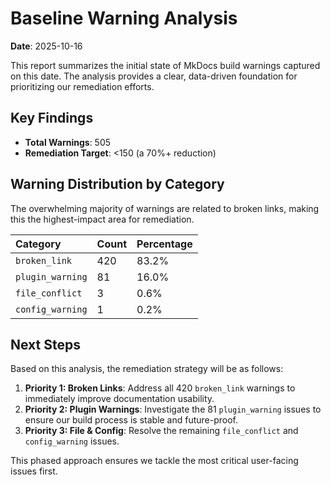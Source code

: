 # Baseline Warning Analysis

**Date**: 2025-10-16

This report summarizes the initial state of MkDocs build warnings captured on this date. The analysis provides a clear, data-driven foundation for prioritizing our remediation efforts.

## Key Findings

- **Total Warnings**: 505
- **Remediation Target**: <150 (a 70%+ reduction)

## Warning Distribution by Category

The overwhelming majority of warnings are related to broken links, making this the highest-impact area for remediation.

| Category | Count | Percentage |
| :--- | :--- | :--- |
| `broken_link` | 420 | 83.2% |
| `plugin_warning` | 81 | 16.0% |
| `file_conflict` | 3 | 0.6% |
| `config_warning` | 1 | 0.2% |

## Next Steps

Based on this analysis, the remediation strategy will be as follows:

1.  **Priority 1: Broken Links**: Address all 420 `broken_link` warnings to immediately improve documentation usability.
2.  **Priority 2: Plugin Warnings**: Investigate the 81 `plugin_warning` issues to ensure our build process is stable and future-proof.
3.  **Priority 3: File & Config**: Resolve the remaining `file_conflict` and `config_warning` issues.

This phased approach ensures we tackle the most critical user-facing issues first.
